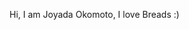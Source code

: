 Hi, I am Joyada Okomoto,
I love Breads :)
<!---
SembakoStealer/SembakoStealer is a ✨ special ✨ repository because its `README.md` (this file) appears on your GitHub profile.
You can click the Preview link to take a look at your changes.
--->
